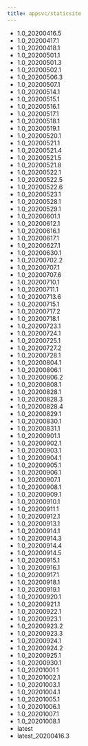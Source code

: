 ```yaml
---
title: appsvc/staticsite
---
```

- 1.0_20200416.5
- 1.0_20200417.1
- 1.0_20200418.1
- 1.0_20200501.1
- 1.0_20200501.3
- 1.0_20200502.1
- 1.0_20200506.3
- 1.0_20200507.1
- 1.0_20200514.1
- 1.0_20200515.1
- 1.0_20200516.1
- 1.0_20200517.1
- 1.0_20200518.1
- 1.0_20200519.1
- 1.0_20200520.1
- 1.0_20200521.1
- 1.0_20200521.4
- 1.0_20200521.5
- 1.0_20200521.8
- 1.0_20200522.1
- 1.0_20200522.5
- 1.0_20200522.6
- 1.0_20200523.1
- 1.0_20200528.1
- 1.0_20200529.1
- 1.0_20200601.1
- 1.0_20200612.1
- 1.0_20200616.1
- 1.0_20200617.1
- 1.0_20200627.1
- 1.0_20200630.1
- 1.0_20200702.2
- 1.0_20200707.1
- 1.0_20200707.6
- 1.0_20200710.1
- 1.0_20200711.1
- 1.0_20200713.6
- 1.0_20200715.1
- 1.0_20200717.2
- 1.0_20200718.1
- 1.0_20200723.1
- 1.0_20200724.1
- 1.0_20200725.1
- 1.0_20200727.2
- 1.0_20200728.1
- 1.0_20200804.1
- 1.0_20200806.1
- 1.0_20200806.2
- 1.0_20200808.1
- 1.0_20200828.1
- 1.0_20200828.3
- 1.0_20200828.4
- 1.0_20200829.1
- 1.0_20200830.1
- 1.0_20200831.1
- 1.0_20200901.1
- 1.0_20200902.1
- 1.0_20200903.1
- 1.0_20200904.1
- 1.0_20200905.1
- 1.0_20200906.1
- 1.0_20200907.1
- 1.0_20200908.1
- 1.0_20200909.1
- 1.0_20200910.1
- 1.0_20200911.1
- 1.0_20200912.1
- 1.0_20200913.1
- 1.0_20200914.1
- 1.0_20200914.3
- 1.0_20200914.4
- 1.0_20200914.5
- 1.0_20200915.1
- 1.0_20200916.1
- 1.0_20200917.1
- 1.0_20200918.1
- 1.0_20200919.1
- 1.0_20200920.1
- 1.0_20200921.1
- 1.0_20200922.1
- 1.0_20200923.1
- 1.0_20200923.2
- 1.0_20200923.3
- 1.0_20200924.1
- 1.0_20200924.2
- 1.0_20200925.1
- 1.0_20200930.1
- 1.0_20201001.1
- 1.0_20201002.1
- 1.0_20201003.1
- 1.0_20201004.1
- 1.0_20201005.1
- 1.0_20201006.1
- 1.0_20201007.1
- 1.0_20201008.1
- latest
- latest_20200416.3
